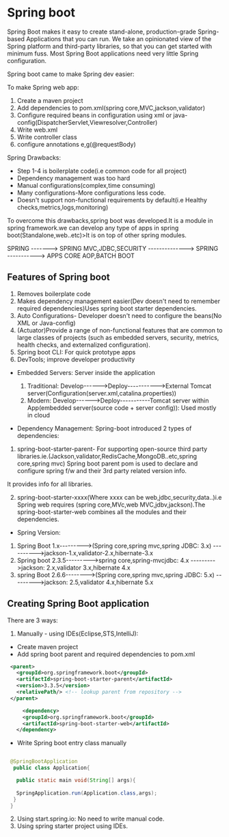 # Spring boot

Spring Boot makes it easy to create stand-alone, production-grade Spring-based Applications that you can run. We take an
opinionated view of the Spring platform and third-party libraries, so that you can get started with minimum fuss. Most Spring
Boot applications need very little Spring configuration.

Spring boot came to make Spring dev easier:

To make Spring web app:

1. Create a maven project
2. Add dependencies to pom.xml(spring core,MVC,jackson,validator)
3. Configure required beans in configuration using xml or java-config(DispatcherServlet,Viewresolver,Controller)
4. Write web.xml
5. Write controller class
6. configure annotations e,g(@requestBody)

Spring Drawbacks:

* Step 1-4 is boilerplate code(i.e common code for all project)
* Dependency management was too hard 
* Manual configurations(complex,time consuming)
* Many configurations-More configurations less code.
* Doesn't support non-functional requirements by default(i.e Healthy checks,metrics,logs,monitoring)

To overcome this drawbacks,spring boot was developed.It is a module in spring framework.we can develop any type of apps in spring boot(Standalone,web..etc)>It is on top of other spring modules.

SPRING     ------->     SPRING MVC,JDBC,SECURITY  -------------->   SPRING   -----------> APPS
CORE                     AOP,BATCH                                   BOOT

## Features of Spring boot

1. Removes boilerplate code
2. Makes dependency management easier(Dev doesn't need to remember required dependencies)Uses spring boot starter dependencies.
3. Auto Configurations- Developer doesn't need to configure the beans(No XML or Java-config)
4. (Actuator)Provide a range of non-functional features that are common to large classes of projects (such as embedded servers,
security, metrics, health checks, and externalized configuration).
5. Spring boot CLI: For quick prototype apps
6. DevTools; improve developer productivity

* Embedded Servers: Server inside the application

  1. Traditional: Develop------>Deploy----------->External Tomcat server(Configuration(server.xml,catalina.properties))
  2. Modern: Develop------>Deploy-----------Tomcat server within App(embedded server(source code + server config)): Used mostly in cloud

* Dependency Management:
Spring-boot introduced 2 types of dependencies:

1. spring-boot-starter-parent- For supporting open-source third party libraries.ie.(Jackson,validator,RedisCache,MongoDB..etc,spring core,spring mvc)
Spring boot parent pom is used to declare and configure spring f/w and their 3rd party related version info.

It provides info for all libraries.

2. spring-boot-starter-xxxx(Where xxxx can be web,jdbc,security,data..)i.e Spring web requires (spring core,MVc,web MVC,jdbv,jackson).The spring-boot-starter-web combines all the modules and their dependencies.

* Spring Version:

1. Spring Boot 1.x--------->(Spring core,spring mvc,spring JDBC: 3.x)
                  ---------->jackson-1.x,validator-2.x,hibernate-3.x
2. Spring boot 2.3.5--------->spring core,spring-mvcjdbc: 4.x
                    --------->jackson: 2.x,validator 3.x,hibernate 4.x
3. spring Boot 2.6.6-------->(Spring core,spring mvc,spring JDBC: 5.x)
                    --------->jackson: 2.5,validator 4.x,hibernate 5.x

## Creating Spring Boot application

There are 3 ways:

1. Manually - using IDEs(Eclipse,STS,IntelliJ):

  * Create maven project
  * Add spring boot parent and required dependencies to pom.xml

 ```xml
  <parent>
    <groupId>org.springframework.boot</groupId>
    <artifactId>spring-boot-starter-parent</artifactId>
    <version>3.3.5</version>
    <relativePath/> <!-- lookup parent from repository -->
  </parent>

      <dependency>
      <groupId>org.springframework.boot</groupId>
      <artifactId>spring-boot-starter-web</artifactId>
    </dependency>
 ```

  * Write Spring boot entry class manually

 ```java

  @SpringBootApplication
   public class Application{

    public static main void(String[] args){
      
    SpringApplication.run(Application.class,args);
   }
  }
  ```

2. Using start.spring.io: No need to write manual code.
3. Using spring starter project using IDEs.
